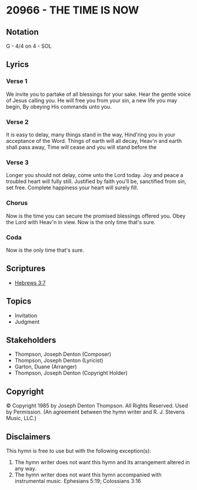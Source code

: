 # 20966 - THE TIME IS NOW

## Notation

G - 4/4 on 4 - SOL

## Lyrics

### Verse 1

We invite you to partake of all blessings for your sake. Hear the gentle voice of Jesus calling you. He will free you from your sin, a new life you may begin, By obeying His commands unto you.

### Verse 2

It is easy to delay, many things stand in the way, Hind'ring you in your acceptance of the Word. Things of earth will all decay, Heav'n and earth shall pass away, Time will cease and you will stand before the 

### Verse 3

Longer you should not delay, come unto the Lord today. Joy and peace a troubled heart will fully still. Justified by faith you'll be, sanctified from sin, set free. Complete happiness your heart will surely fill.

### Chorus

Now is the time you can secure the promised blessings offered you. Obey the Lord with Heav'n in view. Now is the only time that's sure.

### Coda

Now is the only time that's sure.


## Scriptures

- [Hebrews 3:7](https://www.biblegateway.com/passage/?search=Hebrews%203%3A7)

## Topics

- Invitation
- Judgment

## Stakeholders

- Thompson, Joseph Denton (Composer)
- Thompson, Joseph Denton (Lyricist)
- Garton, Duane (Arranger)
- Thompson, Joseph Denton (Copyright Holder)

## Copyright

© Copyright 1985 by Joseph Denton Thompson. All Rights Reserved. Used by Permission.
(An agreement between the hymn writer and R. J. Stevens Music, LLC.)

## Disclaimers

This hymn is free to use but with the following exception(s):
1. The hymn writer does not want this hymn and its arrangement altered in any way.
2. The hymn writer does not want this hymn accompanied with instrumental music.
Ephesians 5:19; Colossians 3:16

